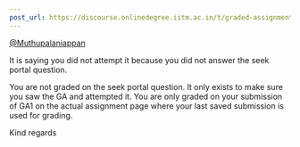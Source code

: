 ```yaml
---
post_url: https://discourse.onlinedegree.iitm.ac.in/t/graded-assignment-1-submission-not-shown/165396/2
---
```

[@Muthupalaniappan](/u/muthupalaniappan)

It is saying you did not attempt it because you did not answer the seek portal question.

You are not graded on the seek portal question. It only exists to make sure you saw the GA and attempted it. You are only graded on your submission of GA1 on the actual assignment page where your last saved submission is used for grading.

Kind regards